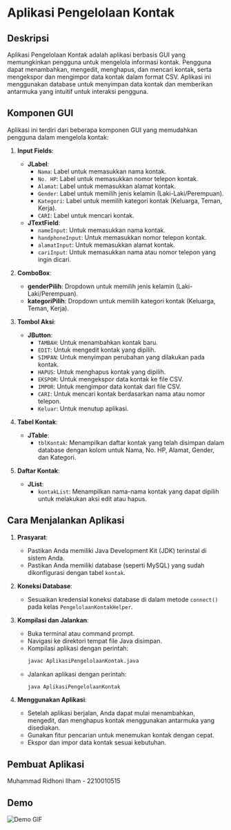 # Aplikasi Pengelolaan Kontak

## Deskripsi
Aplikasi Pengelolaan Kontak adalah aplikasi berbasis GUI yang memungkinkan pengguna untuk mengelola informasi kontak. Pengguna dapat menambahkan, mengedit, menghapus, dan mencari kontak, serta mengekspor dan mengimpor data kontak dalam format CSV. Aplikasi ini menggunakan database untuk menyimpan data kontak dan memberikan antarmuka yang intuitif untuk interaksi pengguna.

## Komponen GUI
Aplikasi ini terdiri dari beberapa komponen GUI yang memudahkan pengguna dalam mengelola kontak:

1. **Input Fields**:
   - **JLabel**:
     - `Nama`: Label untuk memasukkan nama kontak.
     - `No. HP`: Label untuk memasukkan nomor telepon kontak.
     - `Alamat`: Label untuk memasukkan alamat kontak.
     - `Gender`: Label untuk memilih jenis kelamin (Laki-Laki/Perempuan).
     - `Kategori`: Label untuk memilih kategori kontak (Keluarga, Teman, Kerja).
     - `CARI`: Label untuk mencari kontak.
   - **JTextField**:
     - `nameInput`: Untuk memasukkan nama kontak.
     - `handphoneInput`: Untuk memasukkan nomor telepon kontak.
     - `alamatInput`: Untuk memasukkan alamat kontak.
     - `cariInput`: Untuk memasukkan nama atau nomor telepon yang ingin dicari.

2. **ComboBox**:
   - **genderPilih**: Dropdown untuk memilih jenis kelamin (Laki-Laki/Perempuan).
   - **kategoriPilih**: Dropdown untuk memilih kategori kontak (Keluarga, Teman, Kerja).

3. **Tombol Aksi**:
   - **JButton**:
     - `TAMBAH`: Untuk menambahkan kontak baru.
     - `EDIT`: Untuk mengedit kontak yang dipilih.
     - `SIMPAN`: Untuk menyimpan perubahan yang dilakukan pada kontak.
     - `HAPUS`: Untuk menghapus kontak yang dipilih.
     - `EKSPOR`: Untuk mengekspor data kontak ke file CSV.
     - `IMPOR`: Untuk mengimpor data kontak dari file CSV.
     - `CARI`: Untuk mencari kontak berdasarkan nama atau nomor telepon.
     - `Keluar`: Untuk menutup aplikasi.

4. **Tabel Kontak**:
   - **JTable**:
     - `tblKontak`: Menampilkan daftar kontak yang telah disimpan dalam database dengan kolom untuk Nama, No. HP, Alamat, Gender, dan Kategori.

5. **Daftar Kontak**:
   - **JList**:
     - `kontakList`: Menampilkan nama-nama kontak yang dapat dipilih untuk melakukan aksi edit atau hapus.

## Cara Menjalankan Aplikasi

1. **Prasyarat**:
   - Pastikan Anda memiliki Java Development Kit (JDK) terinstal di sistem Anda.
   - Pastikan Anda memiliki database (seperti MySQL) yang sudah dikonfigurasi dengan tabel `kontak`.

2. **Koneksi Database**:
   - Sesuaikan kredensial koneksi database di dalam metode `connect()` pada kelas `PengelolaanKontakHelper`.

3. **Kompilasi dan Jalankan**:
   - Buka terminal atau command prompt.
   - Navigasi ke direktori tempat file Java disimpan.
   - Kompilasi aplikasi dengan perintah:
     ```bash
     javac AplikasiPengelolaanKontak.java
     ```
   - Jalankan aplikasi dengan perintah:
     ```bash
     java AplikasiPengelolaanKontak
     ```

4. **Menggunakan Aplikasi**:
   - Setelah aplikasi berjalan, Anda dapat mulai menambahkan, mengedit, dan menghapus kontak menggunakan antarmuka yang disediakan.
   - Gunakan fitur pencarian untuk menemukan kontak dengan cepat.
   - Ekspor dan impor data kontak sesuai kebutuhan.

## Pembuat Aplikasi
   Muhammad Ridhoni Ilham - 2210010515

## Demo
![Demo GIF](https://github.com/Ridhoni123/AplikasiPengelolaKontak/blob/main/img/Recording%202024-11-24%20211536.gif)

